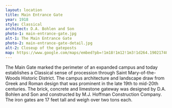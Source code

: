 ```yaml
---
layout: location
title: Main Entrance Gate
year: 1918
style: Classical
architect: D.A. Bohlen and Son
photo-1: main-entrance-gate.jpg
alt-1: The Main Entrance Gate
photo-2: main-entrance-gate-detail.jpg
alt-2: Closeup of the gateposts
map: https://www.google.com/maps/embed?pb=!1m18!1m12!1m3!1d264.1902174028801!2d-87.46435017075247!3d39.50364099511428!2m3!1f0!2f39.385209087426524!3f0!3m2!1i1024!2i768!4f35!3m3!1m2!1s0x0%3A0x0!2zMznCsDMwJzIwLjEiTiA4N8KwMjcnNDkuNyJX!5e1!3m2!1sen!2sus!4v1569246619913!5m2!1sen!2sus
---
```

The Main Gate marked the perimeter of an expanded campus and today establishes a Classical sense of procession through Saint Mary-of-the-Woods Historic District. The campus architecture and landscape draw from Greek and Roman design that was prominent in the late 19th to mid-20th centuries. The brick, concrete and limestone gateway was designed by D.A. Bohlen and Son and constructed by M.J. Hoffman Construction Company. The iron gates are 17 feet tall and weigh over two tons each.
